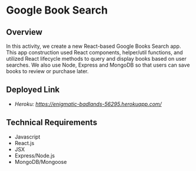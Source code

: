 # Google Book Search

## Overview
In this activity, we create a new React-based Google Books Search app. This app construction used React components, helper/util functions, and utilized React lifecycle methods to query and display books based on user searches. We also use Node, Express and MongoDB so that users can save books to review or purchase later.

## Deployed Link
* *Heroku: https://enigmatic-badlands-56295.herokuapp.com/*

## Technical Requirements
* Javascript
* React.js
* JSX
* Express/Node.js
* MongoDB/Mongoose
